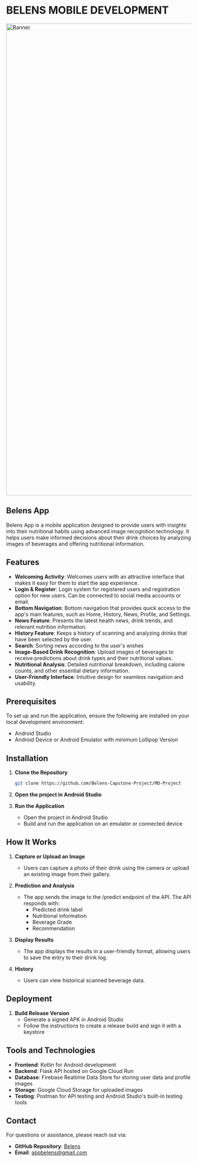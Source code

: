 # BELENS MOBILE DEVELOPMENT
<img width="1280" alt="Banner" src="https://github.com/user-attachments/assets/6e60dd56-0fa1-47cc-b04d-a65334ce8469" />

## Belens App

Belens App is a mobile application designed to provide users with insights into their nutritional habits using advanced image recognition technology. It helps users make informed decisions about their drink choices by analyzing images of beverages and offering nutritional information.

## Features

- **Welcoming Activity**: Welcomes users with an attractive interface that makes it easy for them to start the app experience.
- **Login & Register**: Login system for registered users and registration option for new users. Can be connected to social media accounts or email.
- **Bottom Navigation**: Bottom navigation that provides quick access to the app's main features, such as Home, History, News, Profile, and Settings.
- **News Feature**: Presents the latest health news, drink trends, and relevant nutrition information.
- **History Feature**: Keeps a history of scanning and analyzing drinks that have been selected by the user.
- **Search**: Sorting news according to the user's wishes
- **Image-Based Drink Recognition**: Upload images of beverages to receive predictions about drink types and their nutritional values.
- **Nutritional Analysis**: Detailed nutritional breakdown, including calorie counts, and other essential dietary information.
- **User-Friendly Interface**: Intuitive design for seamless navigation and usability.

## Prerequisites

To set up and run the application, ensure the following are installed on your local development environment:

- Android Studio
- Android Device or Android Emulator with minimum Lollipop Version

## Installation

1. **Clone the Repository**
   ```bash
   git clone https://github.com/Belens-Capstone-Project/MD-Project
   ```

2. **Open the project in Android Studio**

3. **Run the Application**
   - Open the project in Android Studio
   - Build and run the application on an emulator or connected device

## How It Works

1. **Capture or Upload an Image**
   - Users can capture a photo of their drink using the camera or upload an existing image from their gallery.

2. **Prediction and Analysis**
   - The app sends the image to the /predict endpoint of the API. The API responds with:
     - Predicted drink label
     - Nutritional information
     - Beverage Grade
     - Recommendation

3. **Display Results**
   - The app displays the results in a user-friendly format, allowing users to save the entry to their drink log.

4. **History**
   - Users can view historical scanned beverage data.

## Deployment

1. **Build Release Version**
   - Generate a signed APK in Android Studio
   - Follow the instructions to create a release build and sign it with a keystore

## Tools and Technologies

- **Frontend**: Kotlin for Android development
- **Backend**: Flask API hosted on Google Cloud Run
- **Database**: Firebase Realtime Data Store for storing user data and profile images
- **Storage**: Google Cloud Storage for uploaded images
- **Testing**: Postman for API testing and Android Studio's built-in testing tools

## Contact

For questions or assistance, please reach out via:
- **GitHub Repository**: [Belens](https://github.com/Belens-Capstone-Project/MD-Project)
- **Email**: appbelens@gmail.com
